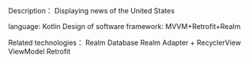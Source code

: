 Description： 
Displaying news of the United States

language: Kotlin
Design of software framework: MVVM+Retrofit+Realm

Related technologies：
Realm Database
Realm Adapter + RecyclerView
ViewModel
Retrofit
